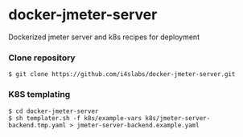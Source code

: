 # docker-jmeter-server
Dockerized jmeter server and k8s recipes for deployment

### Clone repository

```
$ git clone https://github.com/i4slabs/docker-jmeter-server.git
```

### K8S templating

```
$ cd docker-jmeter-server
$ sh templater.sh -f k8s/example-vars k8s/jmeter-server-backend.tmp.yaml > jmeter-server-backend.example.yaml
```
